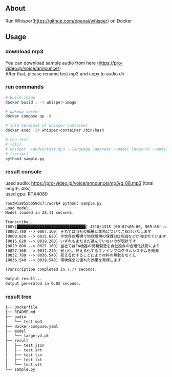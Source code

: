 ## About

Run Whisper(https://github.com/openai/whisper) on Docker  

## Usage

### download mp3

You can download sample audio from here (https://pro-video.jp/voice/announce/)  
After that, please rename test.mp3 and copy to audio dir

### run commands

```sh
# build image
docker build . -t whisper-image

# wakeup server
docker compose up -d

# into terminal of whisper-container
docker exec -it whisper-container /bin/bash

# run test
# (cli)
# whisper ./audio/test.mp3 --language Japanese --model large-v3 --model_dir ./model --output_dir ./result --device cuda
# (script)
python3 sample.py
```

### result console

used audio: https://pro-video.jp/voice/announce/mp3/g_08.mp3 (total length: 43s)  
used gpu: RTX4080

```txt
root@1a955bb59dc7:/work# python3 sample.py
Load model...
Model loaded in 28.11 seconds.

Transcribe...
100%|██████████████████████████████| 4318/4318 [00:07<00:00, 569.68frames/s]
[0002.780 --> 0007.160] それでは当社の概要と業務についてご紹介いたします
[0009.020 --> 0015.620] 今世界的規模で地球環境の保護CO2削減などが叫ばれていますが
[0015.620 --> 0019.200] いずれもまだまだ進んでいないのが現状です
[0020.600 --> 0027.160] 当社ではFA機器の開発製造を自社独自の合理化技術により
[0027.160 --> 0032.240] 省力化、見える化するファインプログラムシステムを開発
[0032.780 --> 0036.540] 見える化することにより材料の無駄をなくし
[0036.540 --> 0039.540] 環境保全に優れた効果を発揮します

Transcription completed in 7.77 seconds.

Output result...
Output generated in 0.02 seconds.
```

### result tree

```txt
├── Dockerfile
├── README.md
├── audio
│   └── test.mp3
├── docker-compose.yaml
├── model
│   └── large-v3.pt
├── result
│   ├── test.json
│   ├── test.srt
│   ├── test.tsv
│   ├── test.txt
│   └── test.vtt
└── sample.py
```
